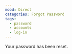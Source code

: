 ```yaml
---
mood: Direct
categories: Forgot Password
tags:
  - password
  - accounts
  - log-in
---
```

Your password has been reset.